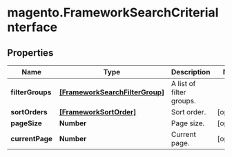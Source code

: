 # magento.FrameworkSearchCriteriaInterface

## Properties
Name | Type | Description | Notes
------------ | ------------- | ------------- | -------------
**filterGroups** | [**[FrameworkSearchFilterGroup]**](FrameworkSearchFilterGroup.md) | A list of filter groups. | 
**sortOrders** | [**[FrameworkSortOrder]**](FrameworkSortOrder.md) | Sort order. | [optional] 
**pageSize** | **Number** | Page size. | [optional] 
**currentPage** | **Number** | Current page. | [optional] 


